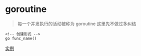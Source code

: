 # goroutine
> 每一个并发执行的活动被称为 goroutine
> 这里先不做过多纠结
```
<!-- 创建形式 -->
go func_name()

```

[实例](../chapter/goroutine-use.go)